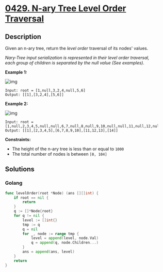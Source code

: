 # [0429. N-ary Tree Level Order Traversal](https://leetcode-cn.com/problems/n-ary-tree-level-order-traversal/)



## Description


Given an n-ary tree, return the *level order* traversal of its nodes' values.

*Nary-Tree input serialization is represented in their level order traversal, each group of children is separated by the null value (See examples).*

 

**Example 1:**

![img](https://assets.leetcode.com/uploads/2018/10/12/narytreeexample.png)

```
Input: root = [1,null,3,2,4,null,5,6]
Output: [[1],[3,2,4],[5,6]]
```

**Example 2:**

![img](https://assets.leetcode.com/uploads/2019/11/08/sample_4_964.png)

```
Input: root = [1,null,2,3,4,5,null,null,6,7,null,8,null,9,10,null,null,11,null,12,null,13,null,null,14]
Output: [[1],[2,3,4,5],[6,7,8,9,10],[11,12,13],[14]]
```

 

**Constraints:**

- The height of the n-ary tree is less than or equal to `1000`
- The total number of nodes is between `[0, 104]`





## Solutions

<!-- tabs:start -->

### **Golang**

```go
func levelOrder(root *Node) (ans [][]int) {
    if root == nil {
        return
    }
    q := []*Node{root}
    for q != nil {
        level := []int{}
        tmp := q
        q = nil
        for _, node := range tmp {
            level = append(level, node.Val)
            q = append(q, node.Children...)
        }
        ans = append(ans, level)
    }
    return
}
```

<!-- tabs:end -->